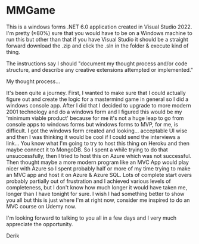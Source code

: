 # MMGame

This is a windows forms .NET 6.0 application created in Visual Studio 2022. I'm pretty (≈80%) sure that you would have to be on a Windows machine to run this but other than that if you have Visual Studio it should be a straight forward download the .zip and click the .sln in the folder & execute kind of thing. 

The instructions say I should "document my thought process and/or code structure, and describe any creative extensions attempted or implemented."

My thought process...

It's been quite a journey. First, I wanted to make sure that I could actually figure out and create the logic for a mastermind game in general so I did a windows console app. After I did that I decided to upgrade to more modern 2001 technology and do a windows form and I figured this would be my 'minimum viable product' because for me it's not a huge leap to go from console apps to windows forms but windows forms to MVP, for me, is difficult. I got the windows form created and looking... acceptable UI wise and then I was thinking it would be cool if I could send the interviews a link... You know what I'm going to try to host this thing on Heroku and then maybe connect it to MongoDB. So I spent a while trying to do that unsuccessfully, then I tried to host this on Azure which was not successful. Then thought maybe a more modern program like an MVC App would play nicer with Azure so I spent probably half or more of my time trying to make an MVC app and host it on Azure & Azure SQL. Lots of complete start overs probably partially out of frustration and I achieved various levels of completeness, but I don't know how much longer it would have taken me, longer than I have tonight for sure. I wish I had something better to show you all but this is just where I'm at right now, consider me inspired to do an MVC course on Udemy now.

I'm looking forward to talking to you all in a few days and I very much appreciate the opportunity.

Derik










